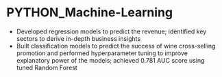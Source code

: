 # PYTHON_Machine-Learning
-	Developed regression models to predict the revenue; identified key sectors to derive in-depth business insights
-	Built classification models to predict the success of wine cross-selling promotion and performed hyperparameter tuning to improve explanatory power of the models; achieved 0.781 AUC score using tuned Random Forest
